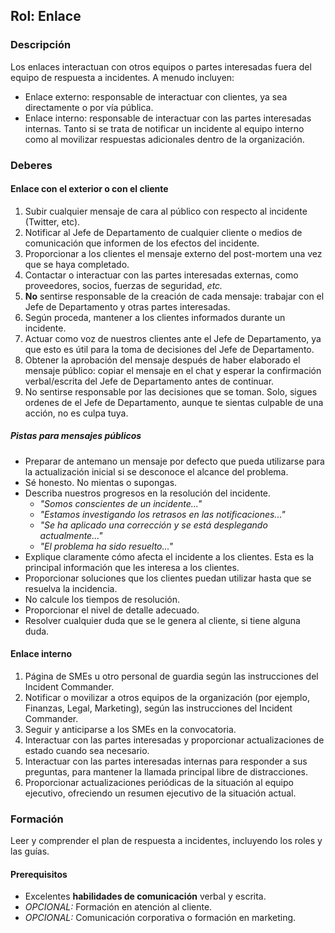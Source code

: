 
## Rol: Enlace

### Descripción

Los enlaces interactuan con otros equipos o partes interesadas fuera del equipo de respuesta a incidentes. A menudo incluyen:

* Enlace externo: responsable de interactuar con clientes, ya sea directamente o por vía pública.
* Enlace interno: responsable de interactuar con las partes interesadas internas. Tanto si se trata de notificar un incidente al equipo interno como al movilizar respuestas adicionales dentro de la organización.

### Deberes

#### Enlace con el exterior o con el cliente

1. Subir cualquier mensaje de cara al público con respecto al incidente (Twitter, etc).
1. Notificar al Jefe de Departamento de cualquier cliente o medios de comunicación que informen de los efectos del incidente.
1. Proporcionar a los clientes el mensaje externo del post-mortem una vez que se haya completado.
1. Contactar o interactuar con las partes interesadas externas, como proveedores, socios, fuerzas de seguridad, _etc._
1. **No** sentirse responsable de la creación de cada mensaje: trabajar con el Jefe de Departamento y otras partes interesadas.
1. Según proceda, mantener a los clientes informados durante un incidente.
1. Actuar como voz de nuestros clientes ante el Jefe de Departamento, ya que esto es útil para la toma de decisiones del Jefe de Departamento.
1. Obtener la aprobación del mensaje después de haber elaborado el mensaje público: copiar el mensaje en el chat y esperar la confirmación verbal/escrita del Jefe de Departamento antes de continuar.
2. No sentirse responsable por las decisiones que se toman. Solo, sigues ordenes de el Jefe de Departamento, aunque te sientas culpable de una acción, no es culpa tuya.

##### Pistas para mensajes públicos

* Preparar de antemano un mensaje por defecto que pueda utilizarse para la actualización inicial si se desconoce el alcance del problema.
* Sé honesto. No mientas o supongas.
* Describa nuestros progresos en la resolución del incidente.
  * _"Somos conscientes de un incidente..."_
  * _"Estamos investigando los retrasos en las notificaciones..."_
  * _"Se ha aplicado una corrección y se está desplegando actualmente..."_
  * _"El problema ha sido resuelto..."_
* Explique claramente cómo afecta el incidente a los clientes. Esta es la principal información que les interesa a los clientes.
* Proporcionar soluciones que los clientes puedan utilizar hasta que se resuelva la incidencia.
* No calcule los tiempos de resolución.
* Proporcionar el nivel de detalle adecuado.
* Resolver cualquier duda que se le genera al cliente, si tiene alguna duda.

#### Enlace interno

1. Página de SMEs u otro personal de guardia según las instrucciones del Incident Commander.
1. Notificar o movilizar a otros equipos de la organización (por ejemplo, Finanzas, Legal, Marketing), según las instrucciones del Incident Commander.
1. Seguir y anticiparse a los SMEs en la convocatoria.
1. Interactuar con las partes interesadas y proporcionar actualizaciones de estado cuando sea necesario.
1. Interactuar con las partes interesadas internas para responder a sus preguntas, para mantener la llamada principal libre de distracciones.
1. Proporcionar actualizaciones periódicas de la situación al equipo ejecutivo, ofreciendo un resumen ejecutivo de la situación actual.

### Formación

Leer y comprender el plan de respuesta a incidentes, incluyendo los roles y las guías.

#### Prerequisitos

* Excelentes **habilidades de comunicación** verbal y escrita.
* _OPCIONAL:_ Formación en atención al cliente.
* _OPCIONAL:_ Comunicación corporativa o formación en marketing.

